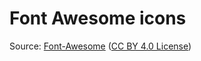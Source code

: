 # Font Awesome icons

Source: [Font-Awesome](https://github.com/FortAwesome/Font-Awesome) ([CC BY 4.0 License](https://github.com/FortAwesome/Font-Awesome/blob/master/LICENSE.txt))

